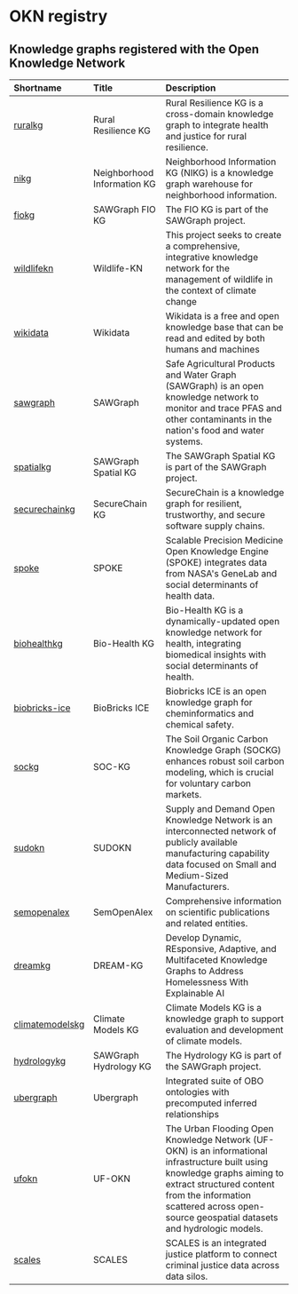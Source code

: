 
# OKN registry

## Knowledge graphs registered with the Open Knowledge Network

| Shortname | Title | Description |
| :-------- | :---- | :---------- |
| [ruralkg](kgs/ruralkg/) | Rural Resilience KG | Rural Resilience KG is a cross-domain knowledge graph to integrate health and justice for rural resilience. |
| [nikg](kgs/nikg/) | Neighborhood Information KG | Neighborhood Information KG (NIKG) is a knowledge graph warehouse for neighborhood information. |
| [fiokg](kgs/fiokg/) | SAWGraph FIO KG | The FIO KG is part of the SAWGraph project. |
| [wildlifekn](kgs/wildlifekn/) | Wildlife-KN | This project seeks to create a comprehensive, integrative knowledge network for the management of wildlife in the context of climate change |
| [wikidata](kgs/wikidata/) | Wikidata | Wikidata is a free and open knowledge base that can be read and edited by both humans and machines |
| [sawgraph](kgs/sawgraph/) | SAWGraph | Safe Agricultural Products and Water Graph (SAWGraph) is an open knowledge network to monitor and trace PFAS and other contaminants in the nation's food and water systems. |
| [spatialkg](kgs/spatialkg/) | SAWGraph Spatial KG | The SAWGraph Spatial KG is part of the SAWGraph project. |
| [securechainkg](kgs/securechainkg/) | SecureChain KG | SecureChain is a knowledge graph for resilient, trustworthy, and secure software supply chains. |
| [spoke](kgs/spoke/) | SPOKE | Scalable Precision Medicine Open Knowledge Engine (SPOKE) integrates data from NASA's GeneLab and social determinants of health data. |
| [biohealthkg](kgs/biohealthkg/) | Bio-Health KG | Bio-Health KG is a dynamically-updated open knowledge network for health, integrating biomedical insights with social determinants of health. |
| [biobricks-ice](kgs/biobricks-ice/) | BioBricks ICE | Biobricks ICE is an open knowledge graph for cheminformatics and chemical safety. |
| [sockg](kgs/sockg/) | SOC-KG | The Soil Organic Carbon Knowledge Graph (SOCKG) enhances robust soil carbon modeling, which is crucial for voluntary carbon markets. |
| [sudokn](kgs/sudokn/) | SUDOKN | Supply and Demand Open Knowledge Network is an interconnected network of publicly available manufacturing capability data focused on Small and Medium-Sized Manufacturers. |
| [semopenalex](kgs/semopenalex/) | SemOpenAlex | Comprehensive information on scientific publications and related entities. |
| [dreamkg](kgs/dreamkg/) | DREAM-KG | Develop Dynamic, REsponsive, Adaptive, and Multifaceted Knowledge Graphs to Address Homelessness With Explainable AI |
| [climatemodelskg](kgs/climatemodelskg/) | Climate Models KG | Climate Models KG is a knowledge graph to support evaluation and development of climate models. |
| [hydrologykg](kgs/hydrologykg/) | SAWGraph Hydrology KG | The Hydrology KG is part of the SAWGraph project. |
| [ubergraph](kgs/ubergraph/) | Ubergraph | Integrated suite of OBO ontologies with precomputed inferred relationships |
| [ufokn](kgs/ufokn/) | UF-OKN | The Urban Flooding Open Knowledge Network (UF-OKN) is an informational infrastructure built using knowledge graphs aiming to extract structured content from the information scattered across open-source geospatial datasets and hydrologic models. |
| [scales](kgs/scales/) | SCALES | SCALES is an integrated justice platform to connect criminal justice data across data silos. |

